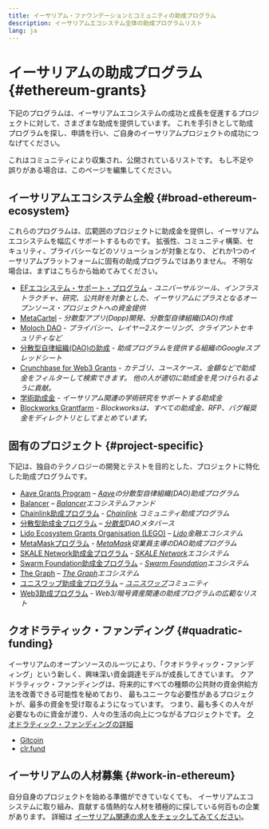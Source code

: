 ```yaml
---
title: イーサリアム・ファウンデーションとコミュニティの助成プログラム
description: イーサリアムエコシステム全体の助成プログラムリスト
lang: ja
---
```


# イーサリアムの助成プログラム {#ethereum-grants}

下記のプログラムは、イーサリアムエコシステムの成功と成長を促進するプロジェクトに対して、さまざまな助成を提供しています。 これを手引きとして助成プログラムを探し、申請を行い、ご自身のイーサリアムプロジェクトの成功につなげてください。

これはコミュニティにより収集され、公開されているリストです。 もし不足や誤りがある場合は、このページを編集してください。

## イーサリアムエコシステム全般 {#broad-ethereum-ecosystem}

これらのプログラムは、広範囲のプロジェクトに助成金を提供し、イーサリアムエコシステムを幅広くサポートするものです。 拡張性、コミュニティ構築、セキュリティ、プライバシーなどのソリューションが対象となり、 どれか1つのイーサリアムプラットフォームに固有の助成プログラムではありません。 不明な場合は、まずはこちらから始めてみてください。

- [EFエコシステム・サポート・プログラム](https://esp.ethereum.foundation) - _ユニバーサルツール、インフラストラクチャ、研究、公共財を対象とした、イーサリアムにプラスとなるオープンソース・プロジェクトへの資金提供_
- [MetaCartel](https://www.metacartel.org/grants/) - _分散型アプリ(Dapp)開発、分散型自律組織(DAO)作成_
- [Moloch DAO](https://www.molochdao.com/) - _プライバシー、レイヤー2スケーリング、クライアントセキュリティなど_
- [分散型自律組織(DAO)の助成](https://docs.google.com/spreadsheets/d/1XHc-p_MHNRdjacc8uOEjtPoWL86olP4GyxAJOFO0zxY/edit#gid=0) - _助成プログラムを提供する組織のGoogleスプレッドシート_
- [Crunchbase for Web3 Grants](https://www.cryptoneur.xyz/web3-grants) - _カテゴリ、ユースケース、金額などで助成金をフィルターして検索できます。 他の人が適切に助成金を見つけられるように貢献。_
- [学術助成金](https://esp.ethereum.foundation/academic-grants) - _イーサリアム関連の学術研究をサポートする助成金_
- [Blockworks Grantfarm](https://blockworks.co/grants/programs) - _Blockworksは、すべての助成金、RFP、バグ報奨金をディレクトリとしてまとめています。_

## 固有のプロジェクト {#project-specific}

下記は、独自のテクノロジーの開発とテストを目的とした、プロジェクトに特化した助成プログラムです。

- [Aave Grants Program](https://aavegrants.org/) – _[Aave](https://aave.com/)の分散型自律組織(DAO)助成プログラム_
- [Balancer](https://grants.balancer.community/) – _[Balancer](https://balancer.fi/)エコシステムファンド_
- [Chainlink助成プログラム](https://chain.link/community/grants) - _[Chainlink](https://chain.link/) コミュニティ助成プログラム_
- [分散型助成金プログラム](https://governance.decentraland.org/grants/) – _[分散型](https://decentraland.org/)DAOメタバース_
- [Lido Ecosystem Grants Organisation (LEGO)](https://lido.fi/lego) – _[Lido](https://lido.fi/)金融エコシステム_
- [MetaMaskプログラム](https://metamaskgrants.org/) - _[MetaMask](https://metamask.io/)従業員主導のDAO助成プログラム_
- [SKALE Network助成金プログラム](https://skale.space/developers#grants) - _[SKALE Network](https://skale.space/)エコシステム_
- [Swarm Foundation助成金プログラム](https://my.ethswarm.org/grants) - _[Swarm Foundation](https://www.ethswarm.org/)エコシステム_
- [The Graph](https://thegraph.com/ecosystem/grants/) – _[The Graph](https://thegraph.com/)エコシステム_
- [ユニスワップ助成金プログラム](https://www.uniswapfoundation.org/grants) – _[ユニスワップ](https://uniswap.org/)コミュニティ_
- [Web3助成プログラム](https://web3grants.net) - _Web3/暗号資産関連の助成プログラムの広範なリスト_

## クオドラティック・ファンディング {#quadratic-funding}

イーサリアムのオープンソースのルーツにより、「クオドラティック・ファンディング」という新しく、興味深い資金調達モデルが成長してきています。 クアドラティック・ファンディングは、将来的にすべての種類の公共財の資金供給方法を改善できる可能性を秘めており、 最もユニークな必要性があるプロジェクトが、最多の資金を受け取るようになっています。 つまり、最も多くの人々が必要なものに資金が渡り、人々の生活の向上につながるプロジェクトです。 [クオドラティック・ファンディングの詳細](/defi/#quadratic-funding)

- [Gitcoin](https://gitcoin.co/grants)
- [clr.fund](https://clr.fund/)

## イーサリアムの人材募集 {#work-in-ethereum}

自分自身のプロジェクトを始める準備ができていなくても、 イーサリアムエコシステムに取り組み、貢献する情熱的な人材を積極的に探している何百もの企業があります。 詳細は [イーサリアム関連の求人をチェックしてみてください](/community/get-involved/#ethereum-jobs)。
